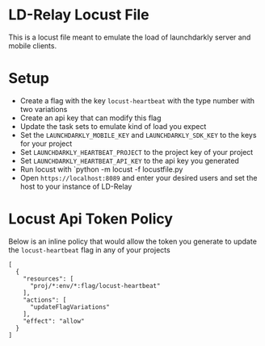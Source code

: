 # LD-Relay Locust File

This is a locust file meant to emulate the load of launchdarkly server and mobile clients.


# Setup

- Create a flag with the key `locust-heartbeat` with the type number with two variations
- Create an api key that can modify this flag 
- Update the task sets to emulate kind of load you expect
- Set the `LAUNCHDARKLY_MOBILE_KEY` and `LAUNCHDARKLY_SDK_KEY` to the keys for your project
- Set `LAUNCHDARKLY_HEARTBEAT_PROJECT` to the project key of your project
- Set `LAUNCHDARKLY_HEARTBEAT_API_KEY` to the api key you generated
- Run locust with `python -m locust -f locustfile.py
- Open `https://localhost:8089` and enter your desired users and set the host to your instance of LD-Relay




# Locust Api Token Policy

Below is an inline policy that would allow the token you generate to update the `locust-heartbeat` flag in any of your projects

```
[
  {
    "resources": [
      "proj/*:env/*:flag/locust-heartbeat"
    ],
    "actions": [
      "updateFlagVariations"
    ],
    "effect": "allow"
  }
]
```